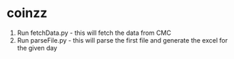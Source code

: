 # coinzz
1. Run fetchData.py - this will fetch the data from CMC
2. Run parseFile.py - this will parse the first file and generate the excel for the given day
